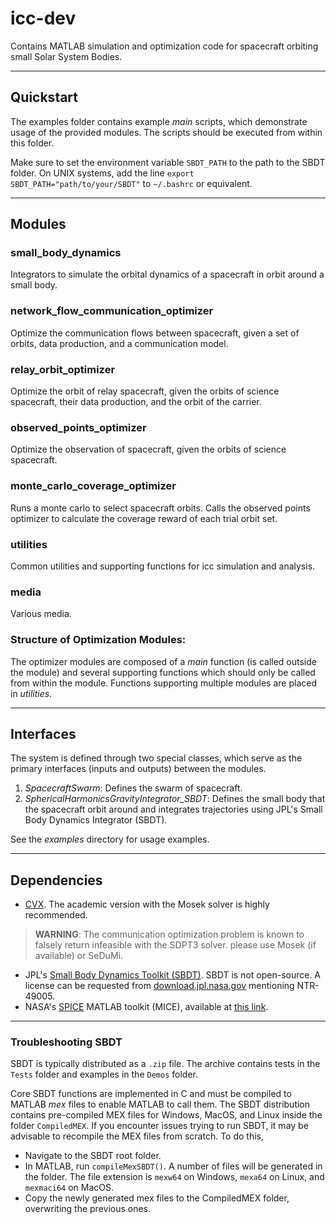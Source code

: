 # icc-dev
Contains MATLAB simulation and optimization code for spacecraft orbiting small Solar System Bodies.
___
## Quickstart
The examples folder contains example _main_ scripts, which demonstrate usage of the provided modules. The scripts should be executed from within this folder.

Make sure to set the environment variable `SBDT_PATH` to the path to the SBDT folder. On UNIX systems, add the line `export SBDT_PATH="path/to/your/SBDT"` to `~/.bashrc` or equivalent.
___
## Modules 
### small_body_dynamics
Integrators to simulate the orbital dynamics of a spacecraft in orbit around a small body.

### network_flow_communication_optimizer
Optimize the communication flows between spacecraft, given a set of orbits, data production, and a communication model.

### relay_orbit_optimizer
Optimize the orbit of relay spacecraft, given the orbits of science spacecraft, their data production, and the orbit of the carrier.

### observed_points_optimizer
Optimize the observation of spacecraft, given the orbits of science spacecraft.

### monte_carlo_coverage_optimizer
Runs a monte carlo to select spacecraft orbits. Calls the observed points optimizer to calculate the coverage reward of each trial orbit set. 

### utilities
Common utilities and supporting functions for icc simulation and analysis.

### media
Various media.

### Structure of Optimization Modules: 
The optimizer modules are composed of a _main_ function (is called outside the module) and several supporting functions which should only be called from within the module. Functions supporting multiple modules are placed in _utilities_.

___ 
## Interfaces
The system is defined through two special classes, which serve as the primary interfaces (inputs and outputs) between the modules. 
1. _SpacecraftSwarm_: Defines the swarm of spacecraft. 
2. _SphericalHarmonicsGravityIntegrator_SBDT_: Defines the small body that the spacecraft orbit around and integrates trajectories using JPL's Small Body Dynamics Integrator (SBDT). 

See the _examples_ directory for usage examples. 
___

## Dependencies
- [CVX](http://cvxr.com/cvx/). The academic version with the Mosek solver is highly recommended.
> **WARNING**: The communication optimization problem is known to falsely return infeasible with the SDPT3 solver. please use Mosek (if available) or SeDuMi.
- JPL's [Small Body Dynamics Toolkit (SBDT)](https://engineering.purdue.edu/people/kathleen.howell.1/Publications/Conferences/2015_AAS_SBDT.pdf). SBDT is not open-source. A license can be requested from [download.jpl.nasa.gov](download.jpl.nasa.gov) mentioning NTR-49005. 
- NASA's [SPICE](https://naif.jpl.nasa.gov/naif/aboutspice.html) MATLAB toolkit (MICE), available at [this link](https://naif.jpl.nasa.gov/naif/toolkit_MATLAB.html).

___
### Troubleshooting SBDT
SBDT is typically distributed as a `.zip` file. The archive contains tests in the `Tests` folder and examples in the `Demos` folder.

Core SBDT functions are implemented in C and must be compiled to MATLAB _mex_ files to enable MATLAB to call them. The SBDT distribution contains pre-compiled MEX files for Windows, MacOS, and Linux inside the folder `CompiledMEX`.
If you encounter issues trying to run SBDT, it may be advisable to recompile the MEX files from scratch. To do this,
- Navigate to the SBDT root folder.
- In MATLAB, run `compileMexSBDT()`. A number of files will be generated in the folder. The file extension is `mexw64` on Windows, `mexa64` on Linux, and `mexmaci64` on MacOS. 
- Copy the newly generated mex files to the CompiledMEX folder, overwriting the previous ones.
